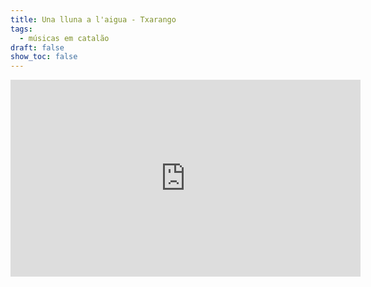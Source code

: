 ```yaml
---
title: Una lluna a l'aigua - Txarango
tags:
  - músicas em catalão
draft: false
show_toc: false
---
```

<iframe width="560" height="315" src="https://www.youtube.com/embed/BeH2eH9iPw4?si=Z_FDirm_NdzHR5y9" title="YouTube video player" frameborder="0" allow="accelerometer; autoplay; clipboard-write; encrypted-media; gyroscope; picture-in-picture; web-share" referrerpolicy="strict-origin-when-cross-origin" allowfullscreen></iframe>
